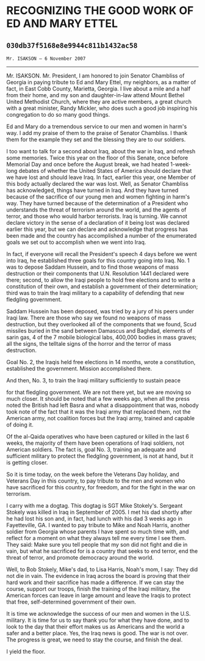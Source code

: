 # RECOGNIZING THE GOOD WORK OF ED AND MARY ETTEL
## `030db37f5168e8e9944c811b1432ac58`
`Mr. ISAKSON — 6 November 2007`

---


Mr. ISAKSON. Mr. President, I am honored to join Senator Chambliss of 
Georgia in paying tribute to Ed and Mary Ettel, my neighbors, as a 
matter of fact, in East Cobb County, Marietta, Georgia. I live about a 
mile and a half from their home, and my son and daughter-in-law attend 
Mount Bethel United Methodist Church, where they are active members, a 
great church with a great minister, Randy Mickler, who does such a good 
job inspiring his congregation to do so many good things.

Ed and Mary do a tremendous service to our men and women in harm's 
way. I add my praise of them to the praise of Senator Chambliss. I 
thank them for the example they set and the blessing they are to our 
soldiers.

I too want to talk for a second about Iraq, about the war in Iraq, 
and refresh some memories. Twice this year on the floor of this Senate, 
once before Memorial Day and once before the August break, we had 
heated 1-week-long debates of whether the United States of America 
should declare that we have lost and should leave Iraq. In fact, 
earlier this year, one Member of this body actually declared the war 
was lost. Well, as Senator Chambliss has acknowledged, things have 
turned in Iraq. And they have turned because of the sacrifice of our 
young men and women fighting in harm's way. They have turned because of 
the determination of a President who understands the threat of 
terrorism around the world, and the agents of terror, and those who 
would harbor terrorists. Iraq is turning. We cannot declare victory in 
the sense of a declaration of it being lost was declared earlier this 
year, but we can declare and acknowledge that progress has been made 
and the country has accomplished a number of the enumerated goals we 
set out to accomplish when we went into Iraq.

In fact, if everyone will recall the President's speech 4 days before 
we went into Iraq, he established three goals for this country going 
into Iraq. No. 1 was to depose Saddam Hussein, and to find those 
weapons of mass destruction or their components that U.N. Resolution 
1441 declared were there; second, to allow the Iraqi people to hold 
free elections and to write a constitution of their own, and establish 
a government of their determination; third was to train the Iraqi 
military to a capability of defending that new fledgling government.

Saddam Hussein has been deposed, was tried by a jury of his peers 
under Iraqi law. There are those who say we found no weapons of mass 
destruction, but they overlooked all of the components that we found, 
Scud missiles buried in the sand between Damascus and Baghdad, elements 
of sarin gas, 4 of the 7 mobile biological labs, 400,000 bodies in mass 
graves; all the signs, the telltale signs of the horror and the terror 
of mass destruction.

Goal No. 2, the Iraqis held free elections in 14 months, wrote a 
constitution, established the government. Mission accomplished there.

And then, No. 3, to train the Iraqi military sufficiently to sustain 
peace


for that fledgling government. We are not there yet, but we are moving 
so much closer. It should be noted that a few weeks ago, when all the 
press noted the British had left Basra and what a disappointment that 
was, nobody took note of the fact that it was the Iraqi army that 
replaced them, not the American army, not coalition forces but the 
Iraqi army, trained and capable of doing it.

Of the al-Qaida operatives who have been captured or killed in the 
last 6 weeks, the majority of them have been operations of Iraqi 
soldiers, not American soldiers. The fact is, goal No. 3, training an 
adequate and sufficient military to protect the fledgling government, 
is not at hand, but it is getting closer.

So it is time today, on the week before the Veterans Day holiday, and 
Veterans Day in this country, to pay tribute to the men and women who 
have sacrificed for this country, for freedom, and for the fight in the 
war on terrorism.

I carry with me a dogtag. This dogtag is SGT Mike Stokely's. Sergeant 
Stokely was killed in Iraq in September of 2005. I met his dad shortly 
after he had lost his son and, in fact, had lunch with his dad 3 weeks 
ago in Fayetteville, GA. I wanted to pay tribute to Mike and Noah 
Harris, another soldier from Georgia whose parents I have spent so much 
time with, and reflect for a moment on what they always tell me every 
time I see them. They said: Make sure you tell people that my son did 
not fight and die in vain, but what he sacrificed for is a country that 
seeks to end terror, end the threat of terror, and promote democracy 
around the world.

Well, to Bob Stokely, Mike's dad, to Lisa Harris, Noah's mom, I say: 
They did not die in vain. The evidence in Iraq across the board is 
proving that their hard work and their sacrifice has made a difference. 
If we can stay the course, support our troops, finish the training of 
the Iraqi military, the American forces can leave in large amount and 
leave the Iraqis to protect that free, self-determined government of 
their own.

It is time we acknowledge the success of our men and women in the 
U.S. military. It is time for us to say thank you for what they have 
done, and to look to the day that their effort makes us as Americans 
and the world a safer and a better place. Yes, the Iraq news is good. 
The war is not over. The progress is great, we need to stay the course, 
and finish the deal.

I yield the floor.